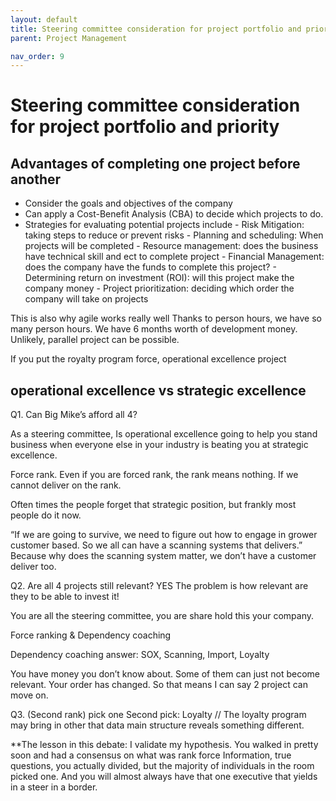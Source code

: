 ```yaml
---
layout: default
title: Steering committee consideration for project portfolio and priority
parent: Project Management

nav_order: 9
---
```


# Steering committee consideration for project portfolio and priority
## Advantages of completing one project before another
  - Consider the goals and objectives of the company
  - Can apply a Cost-Benefit Analysis (CBA) to decide which projects to do. 
  - Strategies for evaluating potential projects include
        - Risk Mitigation: taking steps to reduce or prevent risks
        - Planning and scheduling: When projects will be completed
        - Resource management: does the business have technical skill and ect to complete project
        - Financial Management: does the company have the funds to complete this project?
        - Determining return on investment (ROI): will this project make the company money
        - Project prioritization: deciding which order the company will take on projects

This is also why agile works really well 
Thanks to person hours, we have so many person hours. 
We have 6 months worth of development money. Unlikely, parallel project can be possible. 

If you put the royalty program force, operational excellence project 


 ## operational excellence  vs strategic excellence

Q1. Can Big Mike’s afford all 4? 

As a steering committee, 
Is operational excellence going to help you stand business when everyone else in your industry is beating you at strategic excellence. 

Force rank. Even if you are forced rank, the rank means nothing. If we cannot deliver on the rank. 

Often times the people forget that strategic position, but frankly most people do it now.  

“If we are going to survive, we need to figure out how to engage in grower customer based. So we all can have a scanning systems that delivers.” Because why does the scanning system matter, we don’t have a customer deliver too. 

Q2. Are all 4 projects still relevant? YES
The problem is how relevant are they to be able to invest it! 

You are all the steering committee, you are share hold this your company. 

Force ranking & Dependency coaching

Dependency coaching answer: SOX, Scanning, Import, Loyalty 

You have money you don’t know about. Some of them can just not become relevant. 
Your order has changed. So that means I can say 2 project can move on. 

Q3. (Second rank) pick one
Second pick: Loyalty // The loyalty program may bring in other that data main structure reveals something different. 

**The lesson in this debate: I validate my hypothesis. You walked in pretty soon and had a consensus on what was rank force
Information, true questions, you actually divided, but the majority of individuals in the room picked one. And you will almost always have that one executive that yields in a steer in a border.  
